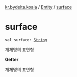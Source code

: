 [kr.bydelta.koala](../index.md) / [Entity](index.md) / [surface](./surface.md)

# surface

`val surface: `[`String`](https://kotlinlang.org/api/latest/jvm/stdlib/kotlin/-string/index.html)

개체명의 표면형

**Getter**

개체명의 표면형


